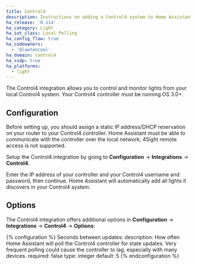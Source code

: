 ```yaml
---
title: Control4
description: Instructions on adding a Control4 system to Home Assistant.
ha_release: '0.114'
ha_category: Light
ha_iot_class: Local Polling
ha_config_flow: true
ha_codeowners:
  - '@lawtancool'
ha_domain: control4
ha_ssdp: true
ha_platforms:
  - light
---
```


The Control4 integration allows you to control and monitor lights from your local Control4 system. Your Control4 controller must be running OS 3.0+.

## Configuration

Before setting up, you should assign a static IP address/DHCP reservation on your router to your Control4 controller. Home Assistant must be able to communicate with the controller over the local network; 4Sight remote access is not supported.

Setup the Control4 integration by going to **Configuration** -> **Integrations** -> **Control4**.

Enter the IP address of your controller and your Control4 username and password, then continue. Home Assistant will automatically add all lights it discovers in your Control4 system.

## Options

The Control4 integration offers additional options in **Configuration** -> **Integrations** -> **Control4** -> **Options**:

{% configuration %}
Seconds between updates:
  description: How often Home Assistant will poll the Control4 controller for state updates. Very frequent polling could cause the controller to lag, especially with many devices.
  required: false
  type: integer
  default: 5
{% endconfiguration %}
